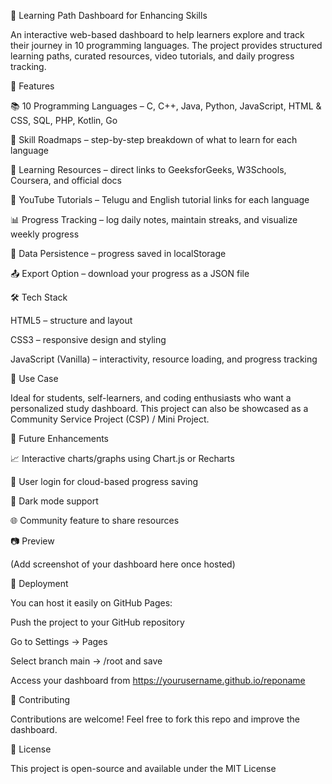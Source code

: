 🌟 Learning Path Dashboard for Enhancing Skills

An interactive web-based dashboard to help learners explore and track their journey in 10 programming languages. The project provides structured learning paths, curated resources, video tutorials, and daily progress tracking.

🚀 Features

📚 10 Programming Languages – C, C++, Java, Python, JavaScript, HTML & CSS, SQL, PHP, Kotlin, Go

📝 Skill Roadmaps – step-by-step breakdown of what to learn for each language

🔗 Learning Resources – direct links to GeeksforGeeks, W3Schools, Coursera, and official docs

🎥 YouTube Tutorials – Telugu and English tutorial links for each language

📊 Progress Tracking – log daily notes, maintain streaks, and visualize weekly progress

💾 Data Persistence – progress saved in localStorage

📤 Export Option – download your progress as a JSON file

🛠️ Tech Stack

HTML5 – structure and layout

CSS3 – responsive design and styling

JavaScript (Vanilla) – interactivity, resource loading, and progress tracking

🎯 Use Case

Ideal for students, self-learners, and coding enthusiasts who want a personalized study dashboard. This project can also be showcased as a Community Service Project (CSP) / Mini Project.

📌 Future Enhancements

📈 Interactive charts/graphs using Chart.js or Recharts

🔑 User login for cloud-based progress saving

🌙 Dark mode support

🌐 Community feature to share resources

📷 Preview

(Add screenshot of your dashboard here once hosted)

🚀 Deployment

You can host it easily on GitHub Pages:

Push the project to your GitHub repository

Go to Settings → Pages

Select branch main → /root and save

Access your dashboard from https://yourusername.github.io/reponame

🤝 Contributing

Contributions are welcome! Feel free to fork this repo and improve the dashboard.

📜 License

This project is open-source and available under the MIT License
